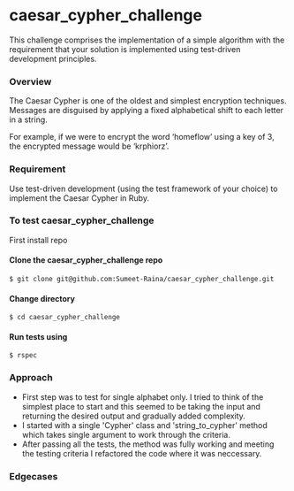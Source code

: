 # caesar_cypher_challenge
<p>This challenge comprises the implementation of a simple algorithm with the requirement that your solution is implemented using test-driven development principles.</p> 

### Overview 
<p>The Caesar Cypher is one of the oldest and simplest encryption techniques. Messages are disguised by applying a fixed alphabetical shift to each letter in a string.</p>
<p> For example, if we were to encrypt the word ‘homeflowʼ using a key of 3, the encrypted message would be ‘krphiorzʼ.</p>

### Requirement
<p>Use test-driven development (using the test framework of your choice) to implement the Caesar Cypher in Ruby.</p>

### To test caesar_cypher_challenge

First install repo

#### Clone the caesar_cypher_challenge repo 

`$ git clone git@github.com:Sumeet-Raina/caesar_cypher_challenge.git`

#### Change directory  

`$ cd caesar_cypher_challenge`

#### Run tests using  

`$ rspec`


### Approach

* First step was to test for single alphabet only. I tried to think of the simplest place to start and this seemed to be taking the input and returning the desired output and gradually added complexity.
* I started with a single 'Cypher' class and 'string_to_cypher' method which takes single argument to work through the criteria.
* After passing all the tests, the method was fully working and meeting the testing criteria I refactored the code where it was neccessary.

### Edgecases
 
